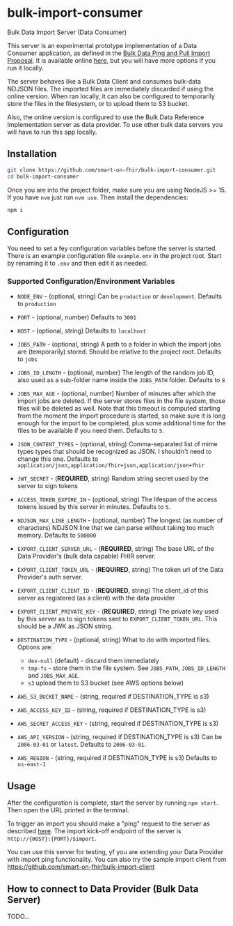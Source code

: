 # bulk-import-consumer
Bulk Data Import Server (Data Consumer)

This server is an experimental prototype implementation of a Data Consumer
application, as defined in the [Bulk Data Ping and Pull Import Proposal](https://github.com/smart-on-fhir/bulk-import/blob/master/import-pnp.md). It is available
online [here](#), but you will have more options if you run it locally.

The server behaves like a Bulk Data Client and consumes bulk-data NDJSON files.
The imported files are immediately discarded if using the online version. When
ran locally, it can also be configured to temporarily store the files in the 
filesystem, or to upload them to S3 bucket.

Also, the online version is configured to use the Bulk Data Reference 
Implementation server as data provider. To use other bulk data servers you will
have to run this app locally. 

## Installation
```sh
git clone https://github.com/smart-on-fhir/bulk-import-consumer.git
cd bulk-import-consumer
```

Once you are into the project folder, make sure you are using NodeJS >= 15. If
you have `nvm` just run `nvm use`. Then install the dependencies:
```sh
npm i
```
## Configuration
You need to set a fey configuration variables before the server is started.
There is an example configuration file `example.env` in the project root. Start
by renaming it to `.env` and then edit it as needed.

### Supported Configuration/Environment Variables
- `NODE_ENV` - (optional, string) Can be `production` or `development`. Defaults to `production`
- `PORT` - (optional, number) Defaults to `3001`
- `HOST` - (optional, string) Defaults to `localhost`
- `JOBS_PATH` - (optional, string) A path to a folder in which the import jobs are (temporarily) stored. Should be relative to the project root. Defaults to `jobs`
- `JOBS_ID_LENGTH` - (optional, number) The length of the random job ID, also used as a sub-folder name inside the `JOBS_PATH` folder. Defaults to `8`
- `JOBS_MAX_AGE` - (optional, number) Number of minutes after which the import jobs are deleted. If the server stores files in the file system, those files will be deleted as well. Note that this timeout is computed starting from the moment the import procedure is started, so make sure it is long enough for the import to be completed, plus some additional time for the files to be available if you need them. Defaults to `5`.
- `JSON_CONTENT_TYPES` - (optional, string) Comma-separated list of mime types types that should be recognized as JSON. I shouldn't need to change this one. Defaults to `application/json,application/fhir+json,application/json+fhir`
- `JWT_SECRET` - (**REQUIRED**, string) Random string secret used by the server to
sign tokens
- `ACCESS_TOKEN_EXPIRE_IN` - (optional, string) The lifespan of the access tokens
  issued by this server in minutes. Defaults to `5`.
- `NDJSON_MAX_LINE_LENGTH` - (optional, number) The longest (as number of characters) NDJSON line that we can parse without taking too much memory. Defaults to `500000`
- `EXPORT_CLIENT_SERVER_URL` - (**REQUIRED**, string) The base URL of the Data 
  Provider's (bulk data capable) FHIR server.
- `EXPORT_CLIENT_TOKEN_URL` - (**REQUIRED**, string) The token url of the Data Provider's auth server.
- `EXPORT_CLIENT_CLIENT_ID` - (**REQUIRED**, string) The client_id of this
  server as registered (as a client) with the data provider
- `EXPORT_CLIENT_PRIVATE_KEY` - (**REQUIRED**, string) The private key used by 
  this server as to sign tokens sent to `EXPORT_CLIENT_TOKEN_URL`. This should
  be a JWK as JSON string.
- `DESTINATION_TYPE` - (optional, string) What to do with imported files. Options are:
    - `dev-null` (default) - discard them immediately
    - `tmp-fs` - store them in the file system. See `JOBS_PATH`, `JOBS_ID_LENGTH` and `JOBS_MAX_AGE`.
    - `s3` upload them to S3 bucket (see AWS options below)
    
- `AWS_S3_BUCKET_NAME` - (string, required if DESTINATION_TYPE is s3)
- `AWS_ACCESS_KEY_ID` - (string, required if DESTINATION_TYPE is s3)
- `AWS_SECRET_ACCESS_KEY` - (string, required if DESTINATION_TYPE is s3)
- `AWS_API_VERSION` - (string, required if DESTINATION_TYPE is s3) Can be 
  `2006-03-01` or `latest`. Defaults to `2006-03-01`.
- `AWS_REGION` - (string, required if DESTINATION_TYPE is s3) Defaults to `us-east-1`

## Usage
After the configuration is complete, start the server by running `npm start`.
Then open the URL printed in the terminal.

To trigger an import you should make a "ping" request to the server as described [here](https://github.com/smart-on-fhir/bulk-import/blob/master/import-pnp.md#bulk-data-import-kick-off-request-ping-from-data-provider-to-data-consumer).
The import kick-off endpoint of the server is `http://{HOST}:{PORT}/$import`.

You can use this server for testing, yf you are extending your Data Provider with import ping functionality. You can also try the sample import client from https://github.com/smart-on-fhir/bulk-import-client

## How to connect to Data Provider (Bulk Data Server)
TODO...